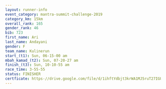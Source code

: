 ```yaml
---
layout: runner-info 
event_category: mantra-summit-challenge-2019 
category_km: 15km 
overall_rank: 165
gender_rank: 46
bib: 723
first_name: Ari
last_name: Andayani
gender: F
team_name: Kulinerun
start_(t1): Sun, 06-15-00 am
mbah_kamad_(t2): Sun, 07-20-27 am
finish_(t3): Sun, 10-10-55 am
race_time: 3-55-55
status: FINISHER
certficate: https-//drive.google.com/file/d/1ihftYdbjt3krWA1MJ5ruT27IGUlmsM0w/view?usp=sharing
---
```

